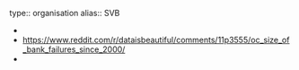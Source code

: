 type:: organisation
alias:: SVB

-
- https://www.reddit.com/r/dataisbeautiful/comments/11p3555/oc_size_of_bank_failures_since_2000/
-